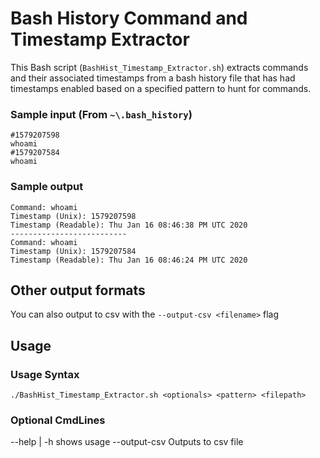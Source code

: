 # Bash History Command and Timestamp Extractor

This Bash script (`BashHist_Timestamp_Extractor.sh`) extracts commands and their associated timestamps from a bash history file that has had timestamps enabled based on a specified pattern to hunt for commands.

### Sample input (From `~\.bash_history`)
```
#1579207598
whoami
#1579207584
whoami
```

### Sample output
```
Command: whoami
Timestamp (Unix): 1579207598
Timestamp (Readable): Thu Jan 16 08:46:38 PM UTC 2020
--------------------------
Command: whoami
Timestamp (Unix): 1579207584
Timestamp (Readable): Thu Jan 16 08:46:24 PM UTC 2020 
```

## Other output formats
You can also output to csv with the `--output-csv <filename>` flag

## Usage

### Usage Syntax

`./BashHist_Timestamp_Extractor.sh <optionals> <pattern> <filepath>`

### Optional CmdLines

--help | -h   		 shows usage
--output-csv <filename>  Outputs to csv file




